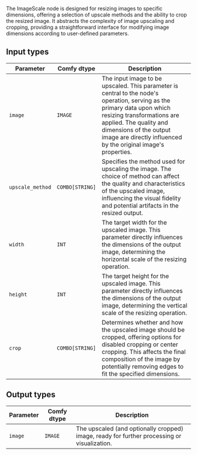 
The ImageScale node is designed for resizing images to specific dimensions, offering a selection of upscale methods and the ability to crop the resized image. It abstracts the complexity of image upscaling and cropping, providing a straightforward interface for modifying image dimensions according to user-defined parameters.

## Input types

| Parameter       | Comfy dtype | Description                                                                           |
|-----------------|-------------|---------------------------------------------------------------------------------------|
| `image`         | `IMAGE`     | The input image to be upscaled. This parameter is central to the node's operation, serving as the primary data upon which resizing transformations are applied. The quality and dimensions of the output image are directly influenced by the original image's properties. |
| `upscale_method`| `COMBO[STRING]` | Specifies the method used for upscaling the image. The choice of method can affect the quality and characteristics of the upscaled image, influencing the visual fidelity and potential artifacts in the resized output. |
| `width`         | `INT`       | The target width for the upscaled image. This parameter directly influences the dimensions of the output image, determining the horizontal scale of the resizing operation. |
| `height`        | `INT`       | The target height for the upscaled image. This parameter directly influences the dimensions of the output image, determining the vertical scale of the resizing operation. |
| `crop`          | `COMBO[STRING]` | Determines whether and how the upscaled image should be cropped, offering options for disabled cropping or center cropping. This affects the final composition of the image by potentially removing edges to fit the specified dimensions. |

## Output types

| Parameter | Comfy dtype | Description |
|-----------|-------------|-------------|
| `image`   | `IMAGE`     | The upscaled (and optionally cropped) image, ready for further processing or visualization. |